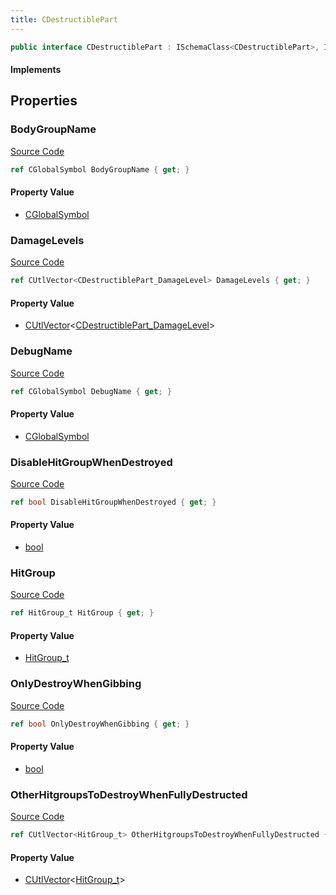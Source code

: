 ```yaml
---
title: CDestructiblePart
---
```


```csharp
public interface CDestructiblePart : ISchemaClass<CDestructiblePart>, ISchemaField, ISchemaClass, INativeHandle
```

#### Implements

## Properties

### BodyGroupName

[Source Code](https://github.com/swiftly-solution/swiftlys2/blob/main/managed/src/SwiftlyS2.Generated/Schemas/Interfaces/CDestructiblePart.cs#L27)

```csharp
ref CGlobalSymbol BodyGroupName { get; }
```

#### Property Value

- [CGlobalSymbol](/docs/api/shared/natives/cglobalsymbol)

### DamageLevels

[Source Code](https://github.com/swiftly-solution/swiftlys2/blob/main/managed/src/SwiftlyS2.Generated/Schemas/Interfaces/CDestructiblePart.cs#L29)

```csharp
ref CUtlVector<CDestructiblePart_DamageLevel> DamageLevels { get; }
```

#### Property Value

- [CUtlVector](/docs/api/-1)<[CDestructiblePart_DamageLevel](/docs/api/shared/schemadefinitions/cdestructiblepart_damagelevel)>

### DebugName

[Source Code](https://github.com/swiftly-solution/swiftlys2/blob/main/managed/src/SwiftlyS2.Generated/Schemas/Interfaces/CDestructiblePart.cs#L17)

```csharp
ref CGlobalSymbol DebugName { get; }
```

#### Property Value

- [CGlobalSymbol](/docs/api/shared/natives/cglobalsymbol)

### DisableHitGroupWhenDestroyed

[Source Code](https://github.com/swiftly-solution/swiftlys2/blob/main/managed/src/SwiftlyS2.Generated/Schemas/Interfaces/CDestructiblePart.cs#L21)

```csharp
ref bool DisableHitGroupWhenDestroyed { get; }
```

#### Property Value

- [bool](https://learn.microsoft.com/dotnet/api/system.boolean)

### HitGroup

[Source Code](https://github.com/swiftly-solution/swiftlys2/blob/main/managed/src/SwiftlyS2.Generated/Schemas/Interfaces/CDestructiblePart.cs#L19)

```csharp
ref HitGroup_t HitGroup { get; }
```

#### Property Value

- [HitGroup_t](/docs/api/shared/schemadefinitions/hitgroup_t)

### OnlyDestroyWhenGibbing

[Source Code](https://github.com/swiftly-solution/swiftlys2/blob/main/managed/src/SwiftlyS2.Generated/Schemas/Interfaces/CDestructiblePart.cs#L25)

```csharp
ref bool OnlyDestroyWhenGibbing { get; }
```

#### Property Value

- [bool](https://learn.microsoft.com/dotnet/api/system.boolean)

### OtherHitgroupsToDestroyWhenFullyDestructed

[Source Code](https://github.com/swiftly-solution/swiftlys2/blob/main/managed/src/SwiftlyS2.Generated/Schemas/Interfaces/CDestructiblePart.cs#L23)

```csharp
ref CUtlVector<HitGroup_t> OtherHitgroupsToDestroyWhenFullyDestructed { get; }
```

#### Property Value

- [CUtlVector](/docs/api/-1)<[HitGroup_t](/docs/api/shared/schemadefinitions/hitgroup_t)>

